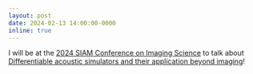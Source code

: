 ```yaml
---
layout: post
date: 2024-02-13 14:00:00-0000
inline: true
---
```


I will be at the [2024 SIAM Conference on Imaging Science](https://meetings.siam.org/program.cfm?CONFCODE=is24) to talk about [Differentiable acoustic simulators and their application beyond imaging](https://meetings.siam.org/sess/dsp_programsess.cfm?SESSIONCODE=79074)!
